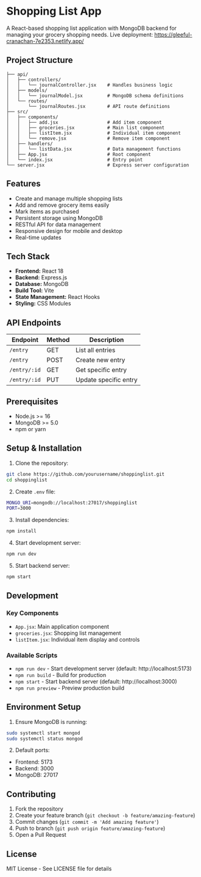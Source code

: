 # Shopping List App

A React-based shopping list application with MongoDB backend for managing your grocery shopping needs. Live deployment: https://gleeful-cranachan-7e2353.netlify.app/

## Project Structure

```
├── api/
│   ├── controllers/
│   │   └── journalController.jsx    # Handles business logic
│   ├── models/
│   │   └── journalModel.jsx         # MongoDB schema definitions
│   └── routes/
│       └── journalRoutes.jsx        # API route definitions
├── src/
│   ├── components/
│   │   ├── add.jsx                  # Add item component
│   │   ├── groceries.jsx            # Main list component
│   │   ├── listItem.jsx             # Individual item component
│   │   └── remove.jsx               # Remove item component
│   ├── handlers/
│   │   └── listData.jsx             # Data management functions
│   ├── App.jsx                      # Root component
│   └── index.jsx                    # Entry point
└── server.jsx                       # Express server configuration
```

## Features

- Create and manage multiple shopping lists
- Add and remove grocery items easily
- Mark items as purchased
- Persistent storage using MongoDB
- RESTful API for data management
- Responsive design for mobile and desktop
- Real-time updates

## Tech Stack

- **Frontend:** React 18
- **Backend:** Express.js
- **Database:** MongoDB
- **Build Tool:** Vite
- **State Management:** React Hooks
- **Styling:** CSS Modules

## API Endpoints

| Endpoint | Method | Description |
|----------|--------|-------------|
| `/entry` | GET | List all entries |
| `/entry` | POST | Create new entry |
| `/entry/:id` | GET | Get specific entry |
| `/entry/:id` | PUT | Update specific entry |

## Prerequisites

- Node.js >= 16
- MongoDB >= 5.0
- npm or yarn

## Setup & Installation

1. Clone the repository:
```bash
git clone https://github.com/yourusername/shoppinglist.git
cd shoppinglist
```

2. Create `.env` file:
```bash
MONGO_URI=mongodb://localhost:27017/shoppinglist
PORT=3000
```

3. Install dependencies:
```bash
npm install
```

4. Start development server:
```bash
npm run dev
```

5. Start backend server:
```bash
npm start
```

## Development

### Key Components
- `App.jsx`: Main application component
- `groceries.jsx`: Shopping list management
- `listItem.jsx`: Individual item display and controls

### Available Scripts
- `npm run dev` - Start development server (default: http://localhost:5173)
- `npm run build` - Build for production
- `npm start` - Start backend server (default: http://localhost:3000)
- `npm run preview` - Preview production build

## Environment Setup

1. Ensure MongoDB is running:
```bash
sudo systemctl start mongod
sudo systemctl status mongod
```

2. Default ports:
- Frontend: 5173
- Backend: 3000
- MongoDB: 27017

## Contributing

1. Fork the repository
2. Create your feature branch (`git checkout -b feature/amazing-feature`)
3. Commit changes (`git commit -m 'Add amazing feature'`)
4. Push to branch (`git push origin feature/amazing-feature`)
5. Open a Pull Request

## License

MIT License - See LICENSE file for details
